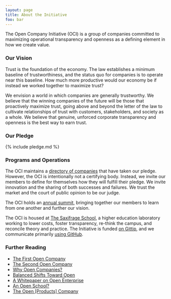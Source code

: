 ```yaml
---
layout: page
title: About the Initiative
foo: bar
---
```


The Open Company Initiative (OCI) is a group of companies committed to
maximizing operational transparency and openness as a defining element in how
we create value.


### Our Vision

Trust is the foundation of the economy. The law establishes a minimum baseline
of trustworthiness, and the status quo for companies is to operate near this
baseline. How much more productive would our economy be if instead we worked
together to maximize trust?

We envision a world in which companies are generally trustworthy. We believe
that the winning companies of the future will be those that proactively
maximize trust, going above and beyond the letter of the law to cultivate
relationships of trust with customers, stakeholders, and society as a whole. We
believe that genuine, unforced corporate transparency and openness is the best
way to earn trust.


### Our Pledge

{% include pledge.md %}


### Programs and Operations

The OCI maintains a [directory of companies](/directory/) that have taken our
pledge. However, the OCI is intentionally not a certifying body. Instead, we
invite our members to define for themselves how they will fulfill their pledge.
We invite innovation and the sharing of both successes and failures. We trust
the market and the court of public opinion to be our judge.

The OCI holds an [annual summit](/summit/), bringing together our members to
learn from one another and further our vision.

The OCI is housed at [The Saxifrage School](http://www.saxifrageschool.org/), a
higher education laboratory working to lower costs, foster transparency, re-think the campus, and
reconcile theory and practice. The Initiative is funded [on
Gittip](https://www.gittip.com/on/twitter/employeveryone/), and we communicate
primarily [using
GitHub](https://github.com/opencompany/opencompany.github.io/issues).


### Further Reading

  - <a href="http://blog.gittip.com/post/26350459746/the-first-open-company">The First Open Company</a>
  - <a href="https://medium.com/building-gittip/4cbab7ca1a47">The Second Open Company</a>
  - <a href="https://medium.com/p/fdb74d1b4f0f/">Why Open Companies?</a>
  - <a href="https://www.balancedpayments.com/open">Balanced Shifts Toward Open</a>
  - <a href="/resources/whitepaper.pdf">A Whitepaper on Open Enterprise</a>
  - <a href="https://medium.com/the-saxifrage-school/1cc89b9de873">An Open School?</a>
  - <a href="http://theopencompany.net/pages/about-us">The Open [Products] Company</a>
